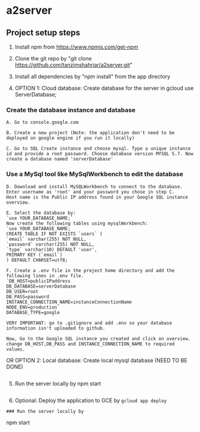 # a2server

## Project setup steps


1. Install npm from https://www.npmjs.com/get-npm

2. Clone the git repo by "git clone https://github.com/tanzimshahriar/a2server.git" 

3. Install all dependencies by "npm install" from the app directory

4. OPTION 1: Cloud database: Create database for the server in gcloud
use ServerDatabase;

  ### Create the database instance and database
  ```
  A. Go to console.google.com
  ```
  ```
  B. Create a new project (Note: the application don't need to be deployed on google engine if you run it locally)
  ```
  ```
  C. Go to SQL Create instance and choose mysql. Type a unique instance id and provide a root password. Choose database version MYSQL 5.7. Now create a database named 'serverDatabase'
  ```

  ### Use a MySql tool like MySqlWorkbench to edit the database
  ```
  D. Download and install MySQLWorkbench to connect to the database. Enter username as 'root' and your password you chose in step C. 
  Host name is the Public IP address found in your Google SQL instance overview.
  ```
  ```
  E. Select the database by:
  `use YOUR_DATABASE_NAME;` 
  Now create the following tables using mysqlWorkbench:
  `use YOUR_DATABASE_NAME;
 CREATE TABLE IF NOT EXISTS `users` (
  `email` varchar(255) NOT NULL,
  `password` varchar(255) NOT NULL,
  `type` varchar(10) DEFAULT 'user',
  PRIMARY KEY (`email`)
) DEFAULT CHARSET=utf8;
  ```
  ```
  F. Create a .env file in the project home directory and add the following lines in .env file.
  `DB_HOST=publicIPaddress
  DB_DATABASE=serverDatabase
  DB_USER=root
  DB_PASS=password
  INSTANCE_CONNECTION_NAME=instanceConnectionName
  NODE_ENV=production`
  DATABASE_TYPE=google
  
  VERY IMPORTANT: go to .gitignore and add .env so your database information isn't uploaded to github.

  Now, Go to the Google SQL instance you created and click on overview. 
  change DB_HOST,DB_PASS and INSTANCE_CONNECTION_NAME to required values.
  ```

OR
OPTION 2: Local database: Create local mysql database (NEED TO BE DONE)
```
```
5. Run the server locally by npm start 
```
```
6. Optional: Deploy the application to GCE by `gcloud app deploy`
```
### Run the server locally by
```
npm start
```

